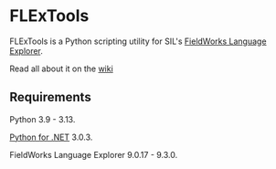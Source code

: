 FLExTools
=========

FLExTools is a Python scripting utility for SIL's [FieldWorks Language Explorer](https://software.sil.org/fieldworks/).

Read all about it on the [wiki](https://github.com/cdfarrow/flextools/wiki/)

Requirements
------------

Python 3.9 - 3.13.

[Python for .NET](https://github.com/pythonnet/pythonnet/wiki) 3.0.3.

FieldWorks Language Explorer 9.0.17 - 9.3.0.
